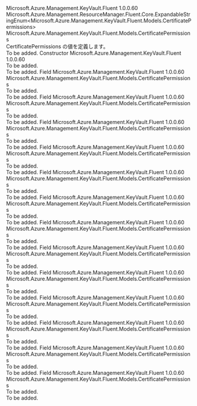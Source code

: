 <Type Name="CertificatePermissions" FullName="Microsoft.Azure.Management.KeyVault.Fluent.Models.CertificatePermissions">
  <TypeSignature Language="C#" Value="public class CertificatePermissions : Microsoft.Azure.Management.ResourceManager.Fluent.Core.ExpandableStringEnum&lt;Microsoft.Azure.Management.KeyVault.Fluent.Models.CertificatePermissions&gt;" />
  <TypeSignature Language="ILAsm" Value=".class public auto ansi beforefieldinit CertificatePermissions extends Microsoft.Azure.Management.ResourceManager.Fluent.Core.ExpandableStringEnum`1&lt;class Microsoft.Azure.Management.KeyVault.Fluent.Models.CertificatePermissions&gt;" />
  <TypeSignature Language="DocId" Value="T:Microsoft.Azure.Management.KeyVault.Fluent.Models.CertificatePermissions" />
  <TypeSignature Language="VB.NET" Value="Public Class CertificatePermissions&#xA;Inherits ExpandableStringEnum(Of CertificatePermissions)" />
  <TypeSignature Language="F#" Value="type CertificatePermissions = class&#xA;    inherit ExpandableStringEnum&lt;CertificatePermissions&gt;" />
  <AssemblyInfo>
    <AssemblyName>Microsoft.Azure.Management.KeyVault.Fluent</AssemblyName>
    <AssemblyVersion>1.0.0.60</AssemblyVersion>
  </AssemblyInfo>
  <Base>
    <BaseTypeName>Microsoft.Azure.Management.ResourceManager.Fluent.Core.ExpandableStringEnum&lt;Microsoft.Azure.Management.KeyVault.Fluent.Models.CertificatePermissions&gt;</BaseTypeName>
    <BaseTypeArguments>
      <BaseTypeArgument TypeParamName="!0">Microsoft.Azure.Management.KeyVault.Fluent.Models.CertificatePermissions</BaseTypeArgument>
    </BaseTypeArguments>
  </Base>
  <Interfaces />
  <Docs>
    <summary>
            CertificatePermissions の値を定義します。
            </summary>
    <remarks>To be added.</remarks>
  </Docs>
  <Members>
    <Member MemberName=".ctor">
      <MemberSignature Language="C#" Value="public CertificatePermissions ();" />
      <MemberSignature Language="ILAsm" Value=".method public hidebysig specialname rtspecialname instance void .ctor() cil managed" />
      <MemberSignature Language="DocId" Value="M:Microsoft.Azure.Management.KeyVault.Fluent.Models.CertificatePermissions.#ctor" />
      <MemberSignature Language="VB.NET" Value="Public Sub New ()" />
      <MemberType>Constructor</MemberType>
      <AssemblyInfo>
        <AssemblyName>Microsoft.Azure.Management.KeyVault.Fluent</AssemblyName>
        <AssemblyVersion>1.0.0.60</AssemblyVersion>
      </AssemblyInfo>
      <Parameters />
      <Docs>
        <summary>To be added.</summary>
        <remarks>To be added.</remarks>
      </Docs>
    </Member>
    <Member MemberName="All">
      <MemberSignature Language="C#" Value="public static readonly Microsoft.Azure.Management.KeyVault.Fluent.Models.CertificatePermissions All;" />
      <MemberSignature Language="ILAsm" Value=".field public static initonly class Microsoft.Azure.Management.KeyVault.Fluent.Models.CertificatePermissions All" />
      <MemberSignature Language="DocId" Value="F:Microsoft.Azure.Management.KeyVault.Fluent.Models.CertificatePermissions.All" />
      <MemberSignature Language="VB.NET" Value="Public Shared ReadOnly All As CertificatePermissions " />
      <MemberSignature Language="F#" Value=" staticval mutable All : Microsoft.Azure.Management.KeyVault.Fluent.Models.CertificatePermissions" Usage="Microsoft.Azure.Management.KeyVault.Fluent.Models.CertificatePermissions.All" />
      <MemberType>Field</MemberType>
      <AssemblyInfo>
        <AssemblyName>Microsoft.Azure.Management.KeyVault.Fluent</AssemblyName>
        <AssemblyVersion>1.0.0.60</AssemblyVersion>
      </AssemblyInfo>
      <ReturnValue>
        <ReturnType>Microsoft.Azure.Management.KeyVault.Fluent.Models.CertificatePermissions</ReturnType>
      </ReturnValue>
      <Docs>
        <summary>To be added.</summary>
        <remarks>To be added.</remarks>
      </Docs>
    </Member>
    <Member MemberName="Create">
      <MemberSignature Language="C#" Value="public static readonly Microsoft.Azure.Management.KeyVault.Fluent.Models.CertificatePermissions Create;" />
      <MemberSignature Language="ILAsm" Value=".field public static initonly class Microsoft.Azure.Management.KeyVault.Fluent.Models.CertificatePermissions Create" />
      <MemberSignature Language="DocId" Value="F:Microsoft.Azure.Management.KeyVault.Fluent.Models.CertificatePermissions.Create" />
      <MemberSignature Language="VB.NET" Value="Public Shared ReadOnly Create As CertificatePermissions " />
      <MemberSignature Language="F#" Value=" staticval mutable Create : Microsoft.Azure.Management.KeyVault.Fluent.Models.CertificatePermissions" Usage="Microsoft.Azure.Management.KeyVault.Fluent.Models.CertificatePermissions.Create" />
      <MemberType>Field</MemberType>
      <AssemblyInfo>
        <AssemblyName>Microsoft.Azure.Management.KeyVault.Fluent</AssemblyName>
        <AssemblyVersion>1.0.0.60</AssemblyVersion>
      </AssemblyInfo>
      <ReturnValue>
        <ReturnType>Microsoft.Azure.Management.KeyVault.Fluent.Models.CertificatePermissions</ReturnType>
      </ReturnValue>
      <Docs>
        <summary>To be added.</summary>
        <remarks>To be added.</remarks>
      </Docs>
    </Member>
    <Member MemberName="Delete">
      <MemberSignature Language="C#" Value="public static readonly Microsoft.Azure.Management.KeyVault.Fluent.Models.CertificatePermissions Delete;" />
      <MemberSignature Language="ILAsm" Value=".field public static initonly class Microsoft.Azure.Management.KeyVault.Fluent.Models.CertificatePermissions Delete" />
      <MemberSignature Language="DocId" Value="F:Microsoft.Azure.Management.KeyVault.Fluent.Models.CertificatePermissions.Delete" />
      <MemberSignature Language="VB.NET" Value="Public Shared ReadOnly Delete As CertificatePermissions " />
      <MemberSignature Language="F#" Value=" staticval mutable Delete : Microsoft.Azure.Management.KeyVault.Fluent.Models.CertificatePermissions" Usage="Microsoft.Azure.Management.KeyVault.Fluent.Models.CertificatePermissions.Delete" />
      <MemberType>Field</MemberType>
      <AssemblyInfo>
        <AssemblyName>Microsoft.Azure.Management.KeyVault.Fluent</AssemblyName>
        <AssemblyVersion>1.0.0.60</AssemblyVersion>
      </AssemblyInfo>
      <ReturnValue>
        <ReturnType>Microsoft.Azure.Management.KeyVault.Fluent.Models.CertificatePermissions</ReturnType>
      </ReturnValue>
      <Docs>
        <summary>To be added.</summary>
        <remarks>To be added.</remarks>
      </Docs>
    </Member>
    <Member MemberName="Deleteissuers">
      <MemberSignature Language="C#" Value="public static readonly Microsoft.Azure.Management.KeyVault.Fluent.Models.CertificatePermissions Deleteissuers;" />
      <MemberSignature Language="ILAsm" Value=".field public static initonly class Microsoft.Azure.Management.KeyVault.Fluent.Models.CertificatePermissions Deleteissuers" />
      <MemberSignature Language="DocId" Value="F:Microsoft.Azure.Management.KeyVault.Fluent.Models.CertificatePermissions.Deleteissuers" />
      <MemberSignature Language="VB.NET" Value="Public Shared ReadOnly Deleteissuers As CertificatePermissions " />
      <MemberSignature Language="F#" Value=" staticval mutable Deleteissuers : Microsoft.Azure.Management.KeyVault.Fluent.Models.CertificatePermissions" Usage="Microsoft.Azure.Management.KeyVault.Fluent.Models.CertificatePermissions.Deleteissuers" />
      <MemberType>Field</MemberType>
      <AssemblyInfo>
        <AssemblyName>Microsoft.Azure.Management.KeyVault.Fluent</AssemblyName>
        <AssemblyVersion>1.0.0.60</AssemblyVersion>
      </AssemblyInfo>
      <ReturnValue>
        <ReturnType>Microsoft.Azure.Management.KeyVault.Fluent.Models.CertificatePermissions</ReturnType>
      </ReturnValue>
      <Docs>
        <summary>To be added.</summary>
        <remarks>To be added.</remarks>
      </Docs>
    </Member>
    <Member MemberName="Get">
      <MemberSignature Language="C#" Value="public static readonly Microsoft.Azure.Management.KeyVault.Fluent.Models.CertificatePermissions Get;" />
      <MemberSignature Language="ILAsm" Value=".field public static initonly class Microsoft.Azure.Management.KeyVault.Fluent.Models.CertificatePermissions Get" />
      <MemberSignature Language="DocId" Value="F:Microsoft.Azure.Management.KeyVault.Fluent.Models.CertificatePermissions.Get" />
      <MemberSignature Language="VB.NET" Value="Public Shared ReadOnly Get As CertificatePermissions " />
      <MemberSignature Language="F#" Value=" staticval mutable Get : Microsoft.Azure.Management.KeyVault.Fluent.Models.CertificatePermissions" Usage="Microsoft.Azure.Management.KeyVault.Fluent.Models.CertificatePermissions.Get" />
      <MemberType>Field</MemberType>
      <AssemblyInfo>
        <AssemblyName>Microsoft.Azure.Management.KeyVault.Fluent</AssemblyName>
        <AssemblyVersion>1.0.0.60</AssemblyVersion>
      </AssemblyInfo>
      <ReturnValue>
        <ReturnType>Microsoft.Azure.Management.KeyVault.Fluent.Models.CertificatePermissions</ReturnType>
      </ReturnValue>
      <Docs>
        <summary>To be added.</summary>
        <remarks>To be added.</remarks>
      </Docs>
    </Member>
    <Member MemberName="Getissuers">
      <MemberSignature Language="C#" Value="public static readonly Microsoft.Azure.Management.KeyVault.Fluent.Models.CertificatePermissions Getissuers;" />
      <MemberSignature Language="ILAsm" Value=".field public static initonly class Microsoft.Azure.Management.KeyVault.Fluent.Models.CertificatePermissions Getissuers" />
      <MemberSignature Language="DocId" Value="F:Microsoft.Azure.Management.KeyVault.Fluent.Models.CertificatePermissions.Getissuers" />
      <MemberSignature Language="VB.NET" Value="Public Shared ReadOnly Getissuers As CertificatePermissions " />
      <MemberSignature Language="F#" Value=" staticval mutable Getissuers : Microsoft.Azure.Management.KeyVault.Fluent.Models.CertificatePermissions" Usage="Microsoft.Azure.Management.KeyVault.Fluent.Models.CertificatePermissions.Getissuers" />
      <MemberType>Field</MemberType>
      <AssemblyInfo>
        <AssemblyName>Microsoft.Azure.Management.KeyVault.Fluent</AssemblyName>
        <AssemblyVersion>1.0.0.60</AssemblyVersion>
      </AssemblyInfo>
      <ReturnValue>
        <ReturnType>Microsoft.Azure.Management.KeyVault.Fluent.Models.CertificatePermissions</ReturnType>
      </ReturnValue>
      <Docs>
        <summary>To be added.</summary>
        <remarks>To be added.</remarks>
      </Docs>
    </Member>
    <Member MemberName="Import">
      <MemberSignature Language="C#" Value="public static readonly Microsoft.Azure.Management.KeyVault.Fluent.Models.CertificatePermissions Import;" />
      <MemberSignature Language="ILAsm" Value=".field public static initonly class Microsoft.Azure.Management.KeyVault.Fluent.Models.CertificatePermissions Import" />
      <MemberSignature Language="DocId" Value="F:Microsoft.Azure.Management.KeyVault.Fluent.Models.CertificatePermissions.Import" />
      <MemberSignature Language="VB.NET" Value="Public Shared ReadOnly Import As CertificatePermissions " />
      <MemberSignature Language="F#" Value=" staticval mutable Import : Microsoft.Azure.Management.KeyVault.Fluent.Models.CertificatePermissions" Usage="Microsoft.Azure.Management.KeyVault.Fluent.Models.CertificatePermissions.Import" />
      <MemberType>Field</MemberType>
      <AssemblyInfo>
        <AssemblyName>Microsoft.Azure.Management.KeyVault.Fluent</AssemblyName>
        <AssemblyVersion>1.0.0.60</AssemblyVersion>
      </AssemblyInfo>
      <ReturnValue>
        <ReturnType>Microsoft.Azure.Management.KeyVault.Fluent.Models.CertificatePermissions</ReturnType>
      </ReturnValue>
      <Docs>
        <summary>To be added.</summary>
        <remarks>To be added.</remarks>
      </Docs>
    </Member>
    <Member MemberName="List">
      <MemberSignature Language="C#" Value="public static readonly Microsoft.Azure.Management.KeyVault.Fluent.Models.CertificatePermissions List;" />
      <MemberSignature Language="ILAsm" Value=".field public static initonly class Microsoft.Azure.Management.KeyVault.Fluent.Models.CertificatePermissions List" />
      <MemberSignature Language="DocId" Value="F:Microsoft.Azure.Management.KeyVault.Fluent.Models.CertificatePermissions.List" />
      <MemberSignature Language="VB.NET" Value="Public Shared ReadOnly List As CertificatePermissions " />
      <MemberSignature Language="F#" Value=" staticval mutable List : Microsoft.Azure.Management.KeyVault.Fluent.Models.CertificatePermissions" Usage="Microsoft.Azure.Management.KeyVault.Fluent.Models.CertificatePermissions.List" />
      <MemberType>Field</MemberType>
      <AssemblyInfo>
        <AssemblyName>Microsoft.Azure.Management.KeyVault.Fluent</AssemblyName>
        <AssemblyVersion>1.0.0.60</AssemblyVersion>
      </AssemblyInfo>
      <ReturnValue>
        <ReturnType>Microsoft.Azure.Management.KeyVault.Fluent.Models.CertificatePermissions</ReturnType>
      </ReturnValue>
      <Docs>
        <summary>To be added.</summary>
        <remarks>To be added.</remarks>
      </Docs>
    </Member>
    <Member MemberName="Listissuers">
      <MemberSignature Language="C#" Value="public static readonly Microsoft.Azure.Management.KeyVault.Fluent.Models.CertificatePermissions Listissuers;" />
      <MemberSignature Language="ILAsm" Value=".field public static initonly class Microsoft.Azure.Management.KeyVault.Fluent.Models.CertificatePermissions Listissuers" />
      <MemberSignature Language="DocId" Value="F:Microsoft.Azure.Management.KeyVault.Fluent.Models.CertificatePermissions.Listissuers" />
      <MemberSignature Language="VB.NET" Value="Public Shared ReadOnly Listissuers As CertificatePermissions " />
      <MemberSignature Language="F#" Value=" staticval mutable Listissuers : Microsoft.Azure.Management.KeyVault.Fluent.Models.CertificatePermissions" Usage="Microsoft.Azure.Management.KeyVault.Fluent.Models.CertificatePermissions.Listissuers" />
      <MemberType>Field</MemberType>
      <AssemblyInfo>
        <AssemblyName>Microsoft.Azure.Management.KeyVault.Fluent</AssemblyName>
        <AssemblyVersion>1.0.0.60</AssemblyVersion>
      </AssemblyInfo>
      <ReturnValue>
        <ReturnType>Microsoft.Azure.Management.KeyVault.Fluent.Models.CertificatePermissions</ReturnType>
      </ReturnValue>
      <Docs>
        <summary>To be added.</summary>
        <remarks>To be added.</remarks>
      </Docs>
    </Member>
    <Member MemberName="Managecontacts">
      <MemberSignature Language="C#" Value="public static readonly Microsoft.Azure.Management.KeyVault.Fluent.Models.CertificatePermissions Managecontacts;" />
      <MemberSignature Language="ILAsm" Value=".field public static initonly class Microsoft.Azure.Management.KeyVault.Fluent.Models.CertificatePermissions Managecontacts" />
      <MemberSignature Language="DocId" Value="F:Microsoft.Azure.Management.KeyVault.Fluent.Models.CertificatePermissions.Managecontacts" />
      <MemberSignature Language="VB.NET" Value="Public Shared ReadOnly Managecontacts As CertificatePermissions " />
      <MemberSignature Language="F#" Value=" staticval mutable Managecontacts : Microsoft.Azure.Management.KeyVault.Fluent.Models.CertificatePermissions" Usage="Microsoft.Azure.Management.KeyVault.Fluent.Models.CertificatePermissions.Managecontacts" />
      <MemberType>Field</MemberType>
      <AssemblyInfo>
        <AssemblyName>Microsoft.Azure.Management.KeyVault.Fluent</AssemblyName>
        <AssemblyVersion>1.0.0.60</AssemblyVersion>
      </AssemblyInfo>
      <ReturnValue>
        <ReturnType>Microsoft.Azure.Management.KeyVault.Fluent.Models.CertificatePermissions</ReturnType>
      </ReturnValue>
      <Docs>
        <summary>To be added.</summary>
        <remarks>To be added.</remarks>
      </Docs>
    </Member>
    <Member MemberName="Manageissuers">
      <MemberSignature Language="C#" Value="public static readonly Microsoft.Azure.Management.KeyVault.Fluent.Models.CertificatePermissions Manageissuers;" />
      <MemberSignature Language="ILAsm" Value=".field public static initonly class Microsoft.Azure.Management.KeyVault.Fluent.Models.CertificatePermissions Manageissuers" />
      <MemberSignature Language="DocId" Value="F:Microsoft.Azure.Management.KeyVault.Fluent.Models.CertificatePermissions.Manageissuers" />
      <MemberSignature Language="VB.NET" Value="Public Shared ReadOnly Manageissuers As CertificatePermissions " />
      <MemberSignature Language="F#" Value=" staticval mutable Manageissuers : Microsoft.Azure.Management.KeyVault.Fluent.Models.CertificatePermissions" Usage="Microsoft.Azure.Management.KeyVault.Fluent.Models.CertificatePermissions.Manageissuers" />
      <MemberType>Field</MemberType>
      <AssemblyInfo>
        <AssemblyName>Microsoft.Azure.Management.KeyVault.Fluent</AssemblyName>
        <AssemblyVersion>1.0.0.60</AssemblyVersion>
      </AssemblyInfo>
      <ReturnValue>
        <ReturnType>Microsoft.Azure.Management.KeyVault.Fluent.Models.CertificatePermissions</ReturnType>
      </ReturnValue>
      <Docs>
        <summary>To be added.</summary>
        <remarks>To be added.</remarks>
      </Docs>
    </Member>
    <Member MemberName="Setissuers">
      <MemberSignature Language="C#" Value="public static readonly Microsoft.Azure.Management.KeyVault.Fluent.Models.CertificatePermissions Setissuers;" />
      <MemberSignature Language="ILAsm" Value=".field public static initonly class Microsoft.Azure.Management.KeyVault.Fluent.Models.CertificatePermissions Setissuers" />
      <MemberSignature Language="DocId" Value="F:Microsoft.Azure.Management.KeyVault.Fluent.Models.CertificatePermissions.Setissuers" />
      <MemberSignature Language="VB.NET" Value="Public Shared ReadOnly Setissuers As CertificatePermissions " />
      <MemberSignature Language="F#" Value=" staticval mutable Setissuers : Microsoft.Azure.Management.KeyVault.Fluent.Models.CertificatePermissions" Usage="Microsoft.Azure.Management.KeyVault.Fluent.Models.CertificatePermissions.Setissuers" />
      <MemberType>Field</MemberType>
      <AssemblyInfo>
        <AssemblyName>Microsoft.Azure.Management.KeyVault.Fluent</AssemblyName>
        <AssemblyVersion>1.0.0.60</AssemblyVersion>
      </AssemblyInfo>
      <ReturnValue>
        <ReturnType>Microsoft.Azure.Management.KeyVault.Fluent.Models.CertificatePermissions</ReturnType>
      </ReturnValue>
      <Docs>
        <summary>To be added.</summary>
        <remarks>To be added.</remarks>
      </Docs>
    </Member>
    <Member MemberName="Update">
      <MemberSignature Language="C#" Value="public static readonly Microsoft.Azure.Management.KeyVault.Fluent.Models.CertificatePermissions Update;" />
      <MemberSignature Language="ILAsm" Value=".field public static initonly class Microsoft.Azure.Management.KeyVault.Fluent.Models.CertificatePermissions Update" />
      <MemberSignature Language="DocId" Value="F:Microsoft.Azure.Management.KeyVault.Fluent.Models.CertificatePermissions.Update" />
      <MemberSignature Language="VB.NET" Value="Public Shared ReadOnly Update As CertificatePermissions " />
      <MemberSignature Language="F#" Value=" staticval mutable Update : Microsoft.Azure.Management.KeyVault.Fluent.Models.CertificatePermissions" Usage="Microsoft.Azure.Management.KeyVault.Fluent.Models.CertificatePermissions.Update" />
      <MemberType>Field</MemberType>
      <AssemblyInfo>
        <AssemblyName>Microsoft.Azure.Management.KeyVault.Fluent</AssemblyName>
        <AssemblyVersion>1.0.0.60</AssemblyVersion>
      </AssemblyInfo>
      <ReturnValue>
        <ReturnType>Microsoft.Azure.Management.KeyVault.Fluent.Models.CertificatePermissions</ReturnType>
      </ReturnValue>
      <Docs>
        <summary>To be added.</summary>
        <remarks>To be added.</remarks>
      </Docs>
    </Member>
  </Members>
</Type>